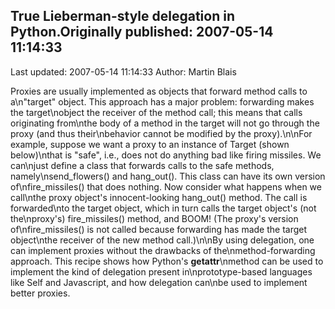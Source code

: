 ## True Lieberman-style delegation in Python.Originally published: 2007-05-14 11:14:33 
Last updated: 2007-05-14 11:14:33 
Author: Martin Blais 
 
Proxies are usually implemented as objects that forward method calls to a\n"target" object. This approach has a major problem: forwarding makes the target\nobject the receiver of the method call; this means that calls originating from\nthe body of a method in the target will not go through the proxy (and thus their\nbehavior cannot be modified by the proxy).\n\nFor example, suppose we want a proxy to an instance of Target (shown below)\nthat is "safe", i.e., does not do anything bad like firing missiles. We can\njust define a class that forwards calls to the safe methods, namely\nsend_flowers() and hang_out(). This class can have its own version of\nfire_missiles() that does nothing. Now consider what happens when we call\nthe proxy object's innocent-looking hang_out() method. The call is forwarded\nto the target object, which in turn calls the target object's (not the\nproxy's) fire_missiles() method, and BOOM! (The proxy's version of\nfire_missiles() is not called because forwarding has made the target object\nthe receiver of the new method call.)\n\nBy using delegation, one can implement proxies without the drawbacks of the\nmethod-forwarding approach. This recipe shows how Python's __getattr__\nmethod can be used to implement the kind of delegation present in\nprototype-based languages like Self and Javascript, and how delegation can\nbe used to implement better proxies.